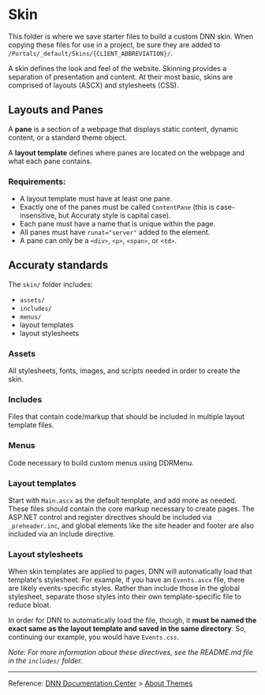 # Skin

This folder is where we save starter files to build a custom DNN skin. When copying these files for use in a project, be sure they are added to `/Portals/_default/Skins/{CLIENT_ABBREVIATION}/`.

A skin defines the look and feel of the website. Skinning provides a separation of presentation and content. At their most basic, skins are comprised of layouts (ASCX) and stylesheets (CSS).

## Layouts and Panes

A **pane** is a section of a webpage that displays static content, dynamic content, or a standard theme object.

A **layout template** defines where panes are located on the webpage and what each pane contains.

### Requirements:

* A layout template must have at least one pane.
* Exactly one of the panes must be called `ContentPane` (this is case-insensitive, but Accuraty style is capital case).
* Each pane must have a name that is unique within the page.
* All panes must have `runat="server"` added to the element.
* A pane can only be a `<div>`, `<p>`, `<span>`, or `<td>`.

## Accuraty standards

The `skin/` folder includes:

* `assets/`
* `includes/`
* `menus/`
* layout templates
* layout stylesheets

### Assets

All stylesheets, fonts, images, and scripts needed in order to create the skin.

### Includes

Files that contain code/markup that should be included in multiple layout template files.

### Menus

Code necessary to build custom menus using DDRMenu.

### Layout templates

Start with `Main.ascx` as the default template, and add more as needed. These files should contain the core markup necessary to create pages. The ASP.NET control and register directives should be included via `_preheader.inc`, and global elements like the site header and footer are also included via an include directive.

### Layout stylesheets

When skin templates are applied to pages, DNN will automatically load that template's stylesheet. For example, if you have an `Events.ascx` file, there are likely events-specific styles. Rather than include those in the global stylesheet, separate those styles into their own template-specific file to reduce bloat.

In order for DNN to automatically load the file, though, it **must be named the exact same as the layout template and saved in the same directory**. So, continuing our example, you would have `Events.css`.

*Note: For more information about these directives, see the README.md file in the `includes/` folder.*

---

Reference: [DNN Documentation Center](http://www.dnnsoftware.com/docs) > [About Themes](http://www.dnnsoftware.com/docs/designers/about-themes.html)
